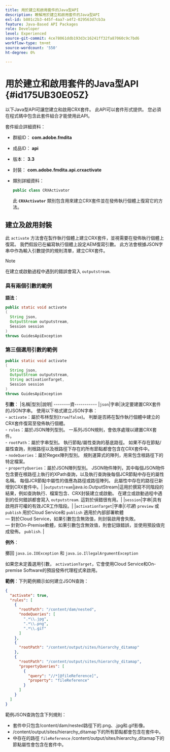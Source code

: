 ```yaml
---
title: 用於建立和啟用套件的Java型API
description: 瞭解用於建立和啟用套件的Java型API
exl-id: b801c2b3-445f-4aa7-a4f2-029563d7cb3a
feature: Java-Based API Packages
role: Developer
level: Experienced
source-git-commit: 4ce78061ddb193d3c16241ff32fa87060c9c7bd6
workflow-type: tm+mt
source-wordcount: '550'
ht-degree: 0%

---
```


# 用於建立和啟用套件的Java型API {#id175UB30E05Z}

以下Java型API可讓您建立和啟用CRX套件。 此API可以套件形式提供。 您必須在程式碼中包含此套件組合才能使用此API。

套件組合詳細資料：

- 群組ID： **com.adobe.fmdita**

- 成品ID： **api**

- 版本： **3.3**

- 封裝： **com.adobe.fmdita.api.crxactivate**

- 類別詳細資料：

  ```JAVA
  public class CRXActivator
  ```

  此 **`CRXActivator`** 類別包含用來建立CRX套件並在發佈執行個體上復寫它的方法。


## 建立及啟用封裝

此 `activate` 方法會在製作執行個體上建立CRX套件，並視需要在發佈執行個體上復寫。 我們假設已在編寫執行個體上設定AEM復寫引數。 此方法會根據JSON字串中作為輸入引數提供的規則清單，建立CRX套件。
>[!NOTE]
>
> 在建立或啟動過程中遇到的錯誤會寫入 `outputstream`.

### 具有兩個引數的範例

**語法**：


```JAVA
public static void activate
(
  String json, 
  OutputStream outputstream, 
  Session session
) 
throws GuidesApiException
```

### 第三個選用引數的範例

```JAVA
public static void activate
(
  String json, 
  OutputStream outputstream,
  String activationTarget, 
  Session session
) 
throws GuidesApiException
```

**引數**： |名稱|型別|說明| --------資----------- |`json`|字串|決定要建置CRX套件的JSON字串。 使用以下格式建立JSON字串： <br>- `activate`：屬於布林型別\(`true`/`false`\)。 判斷是否將在製作執行個體中建立的CRX套件復寫至發佈執行個體。 <br> - `rules`：屬於JSON陣列型別。 一系列JSON規則，會依序處理以建置CRX套件。 <br> - `rootPath`：屬於字串型別。 執行節點/屬性查詢的基底路徑。 如果不存在節點/屬性查詢，則根路徑以及根路徑下存在的所有節點都會包含在CRX套件中。 <br> - `nodeQueries`：屬於Regex陣列型別。 規則運算式的陣列，用來包含根路徑下的特定檔案。 <br> - `propertyQueries`：屬於JSON陣列型別。 JSON物件陣列，其中每個JSON物件包含要在根路徑上執行的XPath查詢，以及執行查詢後每個JCR節點中存在的屬性名稱。 每個JCR節點中屬性的值應為路徑或路徑陣列。 此屬性中存在的路徑已新增到CRX套件中。| |`outputstream`|java.io.OutputStream|這用於撰寫不同階段的結果，例如查詢執行、檔案包含、CRX封裝建立或啟動。 在建立或啟動過程中遇到的任何錯誤都會寫入 `outputstream`. 這對於偵錯很有用。| |`session`|字串|具有啟用許可權的有效JCR工作階段。| |`activationTarget`|字串|(*可選*) `preview` 或 `publish` 用於Cloud Service和 `publish` 適用於內部部署軟體 <br>  — 對於Cloud Service，如果引數包含無效值，則封裝啟用會失敗。 <br>  — 針對On-Premise軟體，如果引數包含無效值，則會記錄錯誤，並使用預設值完成發佈。 `publish`. |

**例外**：

擲回 `java.io.IOException` 和 `java.io.IllegalArgumentException`


如果您未定義選用引數， `activationTarget`，它會使用Cloud Service和On-premise Software的預設發佈代理程式來啟用。


**範例**：下列範例顯示如何建立JSON查詢：

```JSON
{
  "activate": true,
  "rules": [
    {
      "rootPath": "/content/dam/nested",
      "nodeQueries": [
        ".*\\.jpg",
        ".*\\.png",
        ".*\\.gif"        
      ]
    },
    {
      "rootPath": "/content/output/sites/hierarchy_ditamap"
    },
    {
      "rootPath": "/content/output/sites/hierarchy_ditamap",
      "propertyQueries": [
        {
          "query": "//*[@fileReference]",
          "property": "fileReference"
        }
      ]
    }
  ]
}
```

範例JSON查詢包含下列規則：

- 套件中只包含/content/dam/nested路徑下的.png、.jpg和.gif影像。
- /content/output/sites/hierarchy\_ditamap下的所有節點都會包含在套件中。
- 中存在的路徑 `fileReference` /content/output/sites/hierarchy\_ditamap下的節點屬性會包含在套件中。
